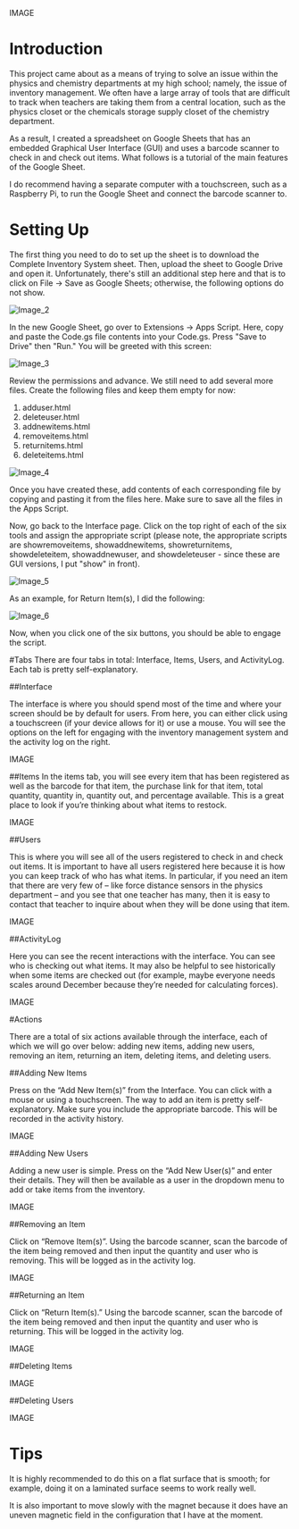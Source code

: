IMAGE
# Introduction
This project came about as a means of trying to solve an issue within the physics and chemistry departments at my high school; namely, the issue of inventory management. We often have a large array of tools that are difficult to track when teachers are taking them from a central location, such as the physics closet or the chemicals storage supply closet of the chemistry department.

As a result, I created a spreadsheet on Google Sheets that has an embedded Graphical User Interface (GUI) and uses a barcode scanner to check in and check out items. What follows is a tutorial of the main features of the Google Sheet.

I do recommend having a separate computer with a touchscreen, such as a Raspberry Pi, to run the Google Sheet and connect the barcode scanner to.
# Setting Up
The first thing you need to do to set up the sheet is to download the Complete Inventory System sheet. Then, upload the sheet to Google Drive and open it. Unfortunately, there's still an additional step here and that is to click on File -> Save as Google Sheets; otherwise, the following options do not show.

![Image_2](https://github.com/user-attachments/assets/26f97cc5-d1bf-40f1-abb7-f4c4d1627a4d)

In the new Google Sheet, go over to Extensions -> Apps Script. Here, copy and paste the Code.gs file contents into your Code.gs. Press "Save to Drive" then "Run." You will be greeted with this screen:

![Image_3](https://github.com/user-attachments/assets/97436720-612c-4dd2-a9f4-5bb17853798f)

Review the permissions and advance. We still need to add several more files. Create the following files and keep them empty for now:
1. adduser.html
2. deleteuser.html
3. addnewitems.html
4. removeitems.html
5. returnitems.html
6. deleteitems.html

![Image_4](https://github.com/user-attachments/assets/00ed714f-f6d7-4c13-9a48-982a90a1a4ac)

Once you have created these, add contents of each corresponding file by copying and pasting it from the files here. Make sure to save all the files in the Apps Script.

Now, go back to the Interface page. Click on the top right of each of the six tools and assign the appropriate script (please note, the appropriate scripts are showremoveitems, showaddnewitems, showreturnitems, showdeleteitem, showaddnewuser, and showdeleteuser - since these are GUI versions, I put "show" in front).

![Image_5](https://github.com/user-attachments/assets/d8bf93c0-b279-4d93-bbcb-e8f5379f119b)

As an example, for Return Item(s), I did the following:

![Image_6](https://github.com/user-attachments/assets/8b7e744a-f1a6-4b1d-9ef1-61dd2b7bf2d1)

Now, when you click one of the six buttons, you should be able to engage the script.

#Tabs
There are four tabs in total: Interface, Items, Users, and ActivityLog. Each tab is pretty self-explanatory.

##Interface

The interface is where you should spend most of the time and where your screen should be by default for users. From here, you can either click using a touchscreen (if your device allows for it) or use a mouse. You will see the options on the left for engaging with the inventory management system and the activity log on the right.

IMAGE

##Items
In the items tab, you will see every item that has been registered as well as the barcode for that item, the purchase link for that item, total quantity, quantity in, quantity out, and percentage available. This is a great place to look if you’re thinking about what items to restock.

IMAGE

##Users

This is where you will see all of the users registered to check in and check out items. It is important to have all users registered here because it is how you can keep track of who has what items. In particular, if you need an item that there are very few of – like force distance sensors in the physics department – and you see that one teacher has many, then it is easy to contact that teacher to inquire about when they will be done using that item.

IMAGE

##ActivityLog

Here you can see the recent interactions with the interface. You can see who is checking out what items. It may also be helpful to see historically when some items are checked out (for example, maybe everyone needs scales around December because they’re needed for calculating forces).

IMAGE

#Actions

There are a total of six actions available through the interface, each of which we will go over below: adding new items, adding new users, removing an item, returning an item, deleting items, and deleting users.

##Adding New Items

Press on the “Add New Item(s)” from the Interface. You can click with a mouse or using a touchscreen. The way to add an item is pretty self-explanatory. Make sure you include the appropriate barcode. This will be recorded in the activity history.

IMAGE

##Adding New Users

Adding a new user is simple. Press on the “Add New User(s)” and enter their details. They will then be available as a user in the dropdown menu to add or take items from the inventory.

IMAGE

##Removing an Item

Click on “Remove Item(s)”. Using the barcode scanner, scan the barcode of the item being removed and then input the quantity and user who is removing. This will be logged as in the activity log.

IMAGE

##Returning an Item

Click on “Return Item(s).” Using the barcode scanner, scan the barcode of the item being removed and then input the quantity and user who is returning. This will be logged in the activity log.

IMAGE

##Deleting Items

IMAGE

##Deleting Users

IMAGE

# Tips
It is highly recommended to do this on a flat surface that is smooth; for example, doing it on a laminated surface seems to work really well.

It is also important to move slowly with the magnet because it does have an uneven magnetic field in the configuration that I have at the moment.
